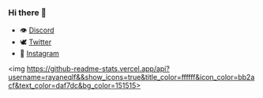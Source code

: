 ### Hi there 👋


- 👁 [Discord](https://discord.gg/zep)
- 🕊 [Twitter](https://twitter.com/rayaneuh212)
- 📸 [Instagram](https://instagram.com/rayanee.detp)

<img https://github-readme-stats.vercel.app/api?username=rayaneqlf&&show_icons=true&title_color=ffffff&icon_color=bb2acf&text_color=daf7dc&bg_color=151515>
